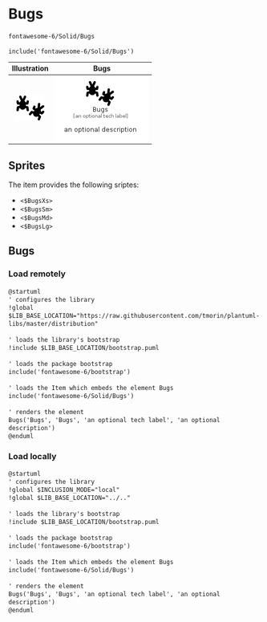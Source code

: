 # Bugs


```text
fontawesome-6/Solid/Bugs
```

```text
include('fontawesome-6/Solid/Bugs')
```



| Illustration | Bugs |
| :---: | :---: |
| ![illustration for Illustration](../../fontawesome-6/Solid/Bugs.png) | ![illustration for Bugs](../../fontawesome-6/Solid/Bugs.Local.png) |



## Sprites
The item provides the following sriptes:

- `<$BugsXs>`
- `<$BugsSm>`
- `<$BugsMd>`
- `<$BugsLg>`





## Bugs

### Load remotely
```plantuml
@startuml
' configures the library
!global $LIB_BASE_LOCATION="https://raw.githubusercontent.com/tmorin/plantuml-libs/master/distribution"

' loads the library's bootstrap
!include $LIB_BASE_LOCATION/bootstrap.puml

' loads the package bootstrap
include('fontawesome-6/bootstrap')

' loads the Item which embeds the element Bugs
include('fontawesome-6/Solid/Bugs')

' renders the element
Bugs('Bugs', 'Bugs', 'an optional tech label', 'an optional description')
@enduml
```

### Load locally
```plantuml
@startuml
' configures the library
!global $INCLUSION_MODE="local"
!global $LIB_BASE_LOCATION="../.."

' loads the library's bootstrap
!include $LIB_BASE_LOCATION/bootstrap.puml

' loads the package bootstrap
include('fontawesome-6/bootstrap')

' loads the Item which embeds the element Bugs
include('fontawesome-6/Solid/Bugs')

' renders the element
Bugs('Bugs', 'Bugs', 'an optional tech label', 'an optional description')
@enduml
```

